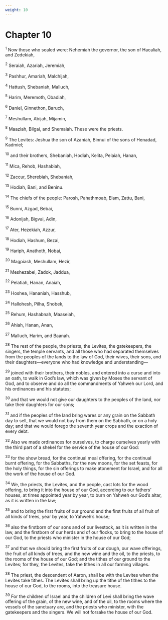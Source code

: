 ```yaml
---
weight: 10
---
```


# Chapter 10

<sup>1</sup> Now those who sealed were: Nehemiah the governor, the son of Hacaliah, and Zedekiah, 

<sup>2</sup> Seraiah, Azariah, Jeremiah, 

<sup>3</sup> Pashhur, Amariah, Malchijah, 

<sup>4</sup> Hattush, Shebaniah, Malluch, 

<sup>5</sup> Harim, Meremoth, Obadiah, 

<sup>6</sup> Daniel, Ginnethon, Baruch, 

<sup>7</sup> Meshullam, Abijah, Mijamin, 

<sup>8</sup> Maaziah, Bilgai, and Shemaiah. These were the priests. 

<sup>9</sup> The Levites: Jeshua the son of Azaniah, Binnui of the sons of Henadad, Kadmiel; 

<sup>10</sup> and their brothers, Shebaniah, Hodiah, Kelita, Pelaiah, Hanan, 

<sup>11</sup> Mica, Rehob, Hashabiah, 

<sup>12</sup> Zaccur, Sherebiah, Shebaniah, 

<sup>13</sup> Hodiah, Bani, and Beninu. 

<sup>14</sup> The chiefs of the people: Parosh, Pahathmoab, Elam, Zattu, Bani, 

<sup>15</sup> Bunni, Azgad, Bebai, 

<sup>16</sup> Adonijah, Bigvai, Adin, 

<sup>17</sup> Ater, Hezekiah, Azzur, 

<sup>18</sup> Hodiah, Hashum, Bezai, 

<sup>19</sup> Hariph, Anathoth, Nobai, 

<sup>20</sup> Magpiash, Meshullam, Hezir, 

<sup>21</sup> Meshezabel, Zadok, Jaddua, 

<sup>22</sup> Pelatiah, Hanan, Anaiah, 

<sup>23</sup> Hoshea, Hananiah, Hasshub, 

<sup>24</sup> Hallohesh, Pilha, Shobek, 

<sup>25</sup> Rehum, Hashabnah, Maaseiah, 

<sup>26</sup> Ahiah, Hanan, Anan, 

<sup>27</sup> Malluch, Harim, and Baanah. 

<sup>28</sup> The rest of the people, the priests, the Levites, the gatekeepers, the singers, the temple servants, and all those who had separated themselves from the peoples of the lands to the law of God, their wives, their sons, and their daughters—everyone who had knowledge and understanding— 

<sup>29</sup> joined with their brothers, their nobles, and entered into a curse and into an oath, to walk in God’s law, which was given by Moses the servant of God, and to observe and do all the commandments of Yahweh our Lord, and his ordinances and his statutes; 

<sup>30</sup> and that we would not give our daughters to the peoples of the land, nor take their daughters for our sons; 

<sup>31</sup> and if the peoples of the land bring wares or any grain on the Sabbath day to sell, that we would not buy from them on the Sabbath, or on a holy day; and that we would forego the seventh year crops and the exaction of every debt. 

<sup>32</sup> Also we made ordinances for ourselves, to charge ourselves yearly with the third part of a shekel for the service of the house of our God: 

<sup>33</sup> for the show bread, for the continual meal offering, for the continual burnt offering, for the Sabbaths, for the new moons, for the set feasts, for the holy things, for the sin offerings to make atonement for Israel, and for all the work of the house of our God. 

<sup>34</sup> We, the priests, the Levites, and the people, cast lots for the wood offering, to bring it into the house of our God, according to our fathers’ houses, at times appointed year by year, to burn on Yahweh our God’s altar, as it is written in the law; 

<sup>35</sup> and to bring the first fruits of our ground and the first fruits of all fruit of all kinds of trees, year by year, to Yahweh’s house; 

<sup>36</sup> also the firstborn of our sons and of our livestock, as it is written in the law, and the firstborn of our herds and of our flocks, to bring to the house of our God, to the priests who minister in the house of our God; 

<sup>37</sup> and that we should bring the first fruits of our dough, our wave offerings, the fruit of all kinds of trees, and the new wine and the oil, to the priests, to the rooms of the house of our God; and the tithes of our ground to the Levites; for they, the Levites, take the tithes in all our farming villages. 

<sup>38</sup> The priest, the descendent of Aaron, shall be with the Levites when the Levites take tithes. The Levites shall bring up the tithe of the tithes to the house of our God, to the rooms, into the treasure house. 

<sup>39</sup> For the children of Israel and the children of Levi shall bring the wave offering of the grain, of the new wine, and of the oil, to the rooms where the vessels of the sanctuary are, and the priests who minister, with the gatekeepers and the singers. We will not forsake the house of our God. 


